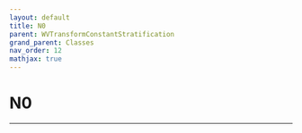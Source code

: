 ```yaml
---
layout: default
title: N0
parent: WVTransformConstantStratification
grand_parent: Classes
nav_order: 12
mathjax: true
---
```


#  N0




---

